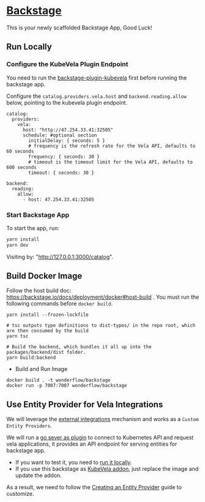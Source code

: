 # [Backstage](https://backstage.io)

This is your newly scaffolded Backstage App, Good Luck!

## Run Locally

### Configure the KubeVela Plugin Endpoint

You need to run the [backstage-plugin-kubevela](https://github.com/kubevela-contrib/backstage-plugin-kubevela) first before running the backstage app.

Configure the `catalog.providers.vela.host` and `backend.reading.allow` below, pointing to the kubevela plugin endpoint.

```
catalog:
  providers:
    vela:
      host: "http://47.254.33.41:32505"
      schedule: #optional section
        initialDelay: { seconds: 5 }
        # frequency is the refresh rate for the Vela API, defaults to 60 seconds
        frequency: { seconds: 30 }
        # timeout is the timeout limit for the Vela API, defaults to 600 seconds
        timeout: { seconds: 30 }

backend:
  reading:
    allow:
      - host: 47.254.33.41:32505
```

### Start Backstage App

To start the app, run:

```sh
yarn install
yarn dev
```

Visiting by: "http://127.0.0.1:3000/catalog".

## Build Docker Image

Follow the host build doc: https://backstage.io/docs/deployment/docker#host-build . You must run the following commands before `docker build`.

```
yarn install --frozen-lockfile

# tsc outputs type definitions to dist-types/ in the repo root, which are then consumed by the build
yarn tsc

# Build the backend, which bundles it all up into the packages/backend/dist folder.
yarn build:backend
```

* Build and Run Image

```
docker build . -t wonderflow/backstage
docker run -p 7007:7007 wonderflow/backstage
```

## Use Entity Provider for Vela Integrations

We will leverage the [external integrations](https://backstage.io/docs/features/software-catalog/external-integrations) mechanism and works as a `Custom Entity Providers`.

We will run a [go sever as plugin](https://github.com/kubevela-contrib/backstage-plugin-kubevela) to connect to Kubernetes API and request vela applications, it provides an API endpoint for serving entities for backstage app.

- If you want to test it, you need to [run it locally](https://github.com/kubevela-contrib/backstage-plugin-kubevela#install-and-run).
- If you use this backstage as [KubeVela addon](https://github.com/kubevela/catalog/tree/master/experimental/addons/backstage), just replace the image and update the addon.

As a result, we need to follow the [Creating an Entity Provider](https://backstage.io/docs/features/software-catalog/external-integrations#creating-an-entity-provider) guide to customize.


